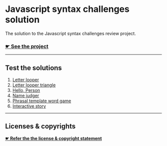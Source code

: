 # Javascript syntax challenges solution

The solution to the Javascript syntax challenges review project.

### [☛ See the project](https://github.com/ltw-summer-reviews/javascript-syntax-challenges)

---

## Test the solutions

1. [Letter looper](https://ltw-summer-reviews.github.io/javascript-syntax-challenges-solution/letter-looper.html)
2. [Letter looper triangle](https://ltw-summer-reviews.github.io/javascript-syntax-challenges-solution/letter-looper-triangle.html)
3. [Hello, Person](https://ltw-summer-reviews.github.io/javascript-syntax-challenges-solution/hello-person.html)
4. [Name judger](https://ltw-summer-reviews.github.io/javascript-syntax-challenges-solution/name-judger.html)
5. [Phrasal template word game](https://ltw-summer-reviews.github.io/javascript-syntax-challenges-solution/word-game.html)
6. [Interactive story](https://ltw-summer-reviews.github.io/javascript-syntax-challenges-solution/interactive-story.html)

---

## Licenses & copyrights

**[☛ Refer the the license & copyright statement](https://github.com/ltw-summer-reviews/meta#license--copyright-statement)**
